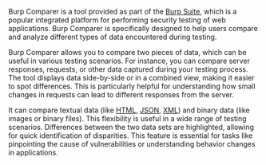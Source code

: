 Burp Comparer is a tool provided as part of the [Burp Suite](../tools/burpsuite.md), which is a popular integrated platform for performing security testing of web applications. Burp Comparer is specifically designed to help users compare and analyze different types of data encountered during testing.

Burp Comparer allows you to compare two pieces of data, which can be useful in various testing scenarios. For instance, you can compare server responses, requests, or other data captured during your testing process. The tool displays data side-by-side or in a combined view, making it easier to spot differences. This is particularly helpful for understanding how small changes in requests can lead to different responses from the server.

It can compare textual data (like [HTML](../web/html.md), [JSON](../misc/json.md), [XML](../programming/xml.md)) and binary data (like images or binary files). This flexibility is useful in a wide range of testing scenarios. Differences between the two data sets are highlighted, allowing for quick identification of disparities. This feature is essential for tasks like pinpointing the cause of vulnerabilities or understanding behavior changes in applications.

